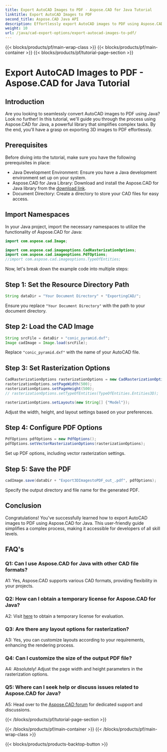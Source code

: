 ```yaml
---
title: Export AutoCAD Images to PDF - Aspose.CAD for Java Tutorial
linktitle: Export AutoCAD Images to PDF
second_title: Aspose.CAD Java API
description: Effortlessly export AutoCAD images to PDF using Aspose.CAD for Java. Follow our step-by-step guide for seamless integration.
weight: 10
url: /java/cad-export-options/export-autocad-images-to-pdf/
---
```


{{< blocks/products/pf/main-wrap-class >}}
{{< blocks/products/pf/main-container >}}
{{< blocks/products/pf/tutorial-page-section >}}

# Export AutoCAD Images to PDF - Aspose.CAD for Java Tutorial

## Introduction

Are you looking to seamlessly convert AutoCAD images to PDF using Java? Look no further! In this tutorial, we'll guide you through the process using Aspose.CAD for Java, a powerful library that simplifies complex tasks. By the end, you'll have a grasp on exporting 3D images to PDF effortlessly.

## Prerequisites

Before diving into the tutorial, make sure you have the following prerequisites in place:

- Java Development Environment: Ensure you have a Java development environment set up on your system.
- Aspose.CAD for Java Library: Download and install the Aspose.CAD for Java library from the [download link](https://releases.aspose.com/cad/java/).
- Document Directory: Create a directory to store your CAD files for easy access.

## Import Namespaces

In your Java project, import the necessary namespaces to utilize the functionality of Aspose.CAD for Java:

```java
import com.aspose.cad.Image;

import com.aspose.cad.imageoptions.CadRasterizationOptions;
import com.aspose.cad.imageoptions.PdfOptions;
//import com.aspose.cad.imageoptions.TypeOfEntities;
```

Now, let's break down the example code into multiple steps:

## Step 1: Set the Resource Directory Path

```java
String dataDir = "Your Document Directory" + "ExportingCAD/";
```

Ensure you replace `"Your Document Directory"` with the path to your document directory.

## Step 2: Load the CAD Image

```java
String srcFile = dataDir + "conic_pyramid.dxf";
Image cadImage = Image.load(srcFile);
```

Replace `"conic_pyramid.dxf"` with the name of your AutoCAD file.

## Step 3: Set Rasterization Options

```java
CadRasterizationOptions rasterizationOptions = new CadRasterizationOptions();
rasterizationOptions.setPageWidth(500);
rasterizationOptions.setPageHeight(500);
// rasterizationOptions.setTypeOfEntities(TypeOfEntities.Entities3D);

rasterizationOptions.setLayouts(new String[] {"Model"});
```

Adjust the width, height, and layout settings based on your preferences.

## Step 4: Configure PDF Options

```java
PdfOptions pdfOptions = new PdfOptions();
pdfOptions.setVectorRasterizationOptions(rasterizationOptions);
```

Set up PDF options, including vector rasterization settings.

## Step 5: Save the PDF

```java
cadImage.save(dataDir + "Export3DImagestoPDF_out_.pdf", pdfOptions);
```

Specify the output directory and file name for the generated PDF.

## Conclusion

Congratulations! You've successfully learned how to export AutoCAD images to PDF using Aspose.CAD for Java. This user-friendly guide simplifies a complex process, making it accessible for developers of all skill levels.

## FAQ's

### Q1: Can I use Aspose.CAD for Java with other CAD file formats?

A1: Yes, Aspose.CAD supports various CAD formats, providing flexibility in your projects.

### Q2: How can I obtain a temporary license for Aspose.CAD for Java?

A2: Visit [here](https://purchase.aspose.com/temporary-license/) to obtain a temporary license for evaluation.

### Q3: Are there any layout options for rasterization?

A3: Yes, you can customize layouts according to your requirements, enhancing the rendering process.

### Q4: Can I customize the size of the output PDF file?

A4: Absolutely! Adjust the page width and height parameters in the rasterization options.

### Q5: Where can I seek help or discuss issues related to Aspose.CAD for Java?

A5: Head over to the [Aspose.CAD forum](https://forum.aspose.com/c/cad/19) for dedicated support and discussions.

{{< /blocks/products/pf/tutorial-page-section >}}

{{< /blocks/products/pf/main-container >}}
{{< /blocks/products/pf/main-wrap-class >}}

{{< blocks/products/products-backtop-button >}}
